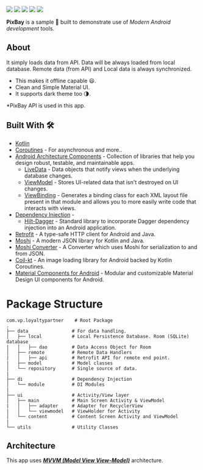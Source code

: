 ![](media/Screenshot_20230201_103622.png)
![](media/Screenshot_20230201_103656.png)
![](media/Screenshot_20230201_103708.png)
![](media/Screenshot_20230201_104247.png)
![](media/Screenshot_20230201_104300.png)

**PixBay** is a sample  📱 built to demonstrate use of *Modern Android development* tools.

## About
It simply loads data from API. Data will be always loaded from local database. Remote data (from API) and Local data is always synchronized.
- This makes it offline capable 😃.
- Clean and Simple Material UI.
- It supports dark theme too 🌗.

*PixBay API is used in this app.

## Built With 🛠
- [Kotlin](https://kotlinlang.org/)
- [Coroutines](https://kotlinlang.org/docs/reference/coroutines-overview.html) - For asynchronous and more..
- [Android Architecture Components](https://developer.android.com/topic/libraries/architecture) - Collection of libraries that help you design robust, testable, and maintainable apps.
    - [LiveData](https://developer.android.com/topic/libraries/architecture/livedata) - Data objects that notify views when the underlying database changes.
    - [ViewModel](https://developer.android.com/topic/libraries/architecture/viewmodel) - Stores UI-related data that isn't destroyed on UI changes.
    - [ViewBinding](https://developer.android.com/topic/libraries/view-binding) - Generates a binding class for each XML layout file present in that module and allows you to more easily write code that interacts with views.
- [Dependency Injection](https://developer.android.com/training/dependency-injection) -
    - [Hilt-Dagger](https://dagger.dev/hilt/) - Standard library to incorporate Dagger dependency injection into an Android application.
- [Retrofit](https://square.github.io/retrofit/) - A type-safe HTTP client for Android and Java.
- [Moshi](https://github.com/square/moshi) - A modern JSON library for Kotlin and Java.
- [Moshi Converter](https://github.com/square/retrofit/tree/master/retrofit-converters/moshi) - A Converter which uses Moshi for serialization to and from JSON.
- [Coil-kt](https://coil-kt.github.io/coil/) - An image loading library for Android backed by Kotlin Coroutines.
- [Material Components for Android](https://github.com/material-components/material-components-android) - Modular and customizable Material Design UI components for Android.

# Package Structure

    com.vp.loyaltypartner    # Root Package
    .
    ├── data                # For data handling.
    │   ├── local           # Local Persistence Database. Room (SQLite) database
    |   │   ├── dao         # Data Access Object for Room   
    │   ├── remote          # Remote Data Handlers     
    |   │   ├── api         # Retrofit API for remote end point.
    |   ├── model           # Model classes
    │   └── repository      # Single source of data.
    |
    ├── di                  # Dependency Injection
    │   └── module          # DI Modules
    |
    ├── ui                  # Activity/View layer
    │   ├── main            # Main Screen Activity & ViewModel
    |   │   ├── adapter     # Adapter for RecyclerView
    |   │   └── viewmodel   # ViewHolder for Activity   
    │   └── content         # Content Screen Activity and ViewModel
    |
    └── utils               # Utility Classes


## Architecture
This app uses [***MVVM (Model View View-Model)***](https://developer.android.com/jetpack/docs/guide#recommended-app-arch) architecture.

